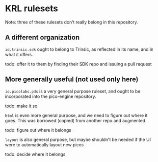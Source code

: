 # KRL rulesets

Note: three of these rulesets don't really belong in this repository.

## A different organization

`id.trinsic.sdk` ought to belong to Trinsic, as reflected in its name, and in what it offers.

todo: offer it to them by finding their SDK repo and issuing a pull request

## More generally useful (not used only here)

`io.picolabs.pds` is a very general purpose ruleset, and ought to be incorporated into the pico-engine repository.

todo: make it so

`html` is even more general purpose, and we need to figure out where it goes. This was borrowed (copied) from another repo and augmented.

todo: figure out where it belongs

`layout` is also general purpose, but maybe shouldn't be needed if the UI were to automatically layout new picos

todo: decide where it belongs
